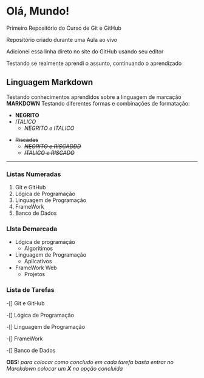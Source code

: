 # Olá, Mundo!
 Primeiro Repositório do Curso de Git e GitHub

Repositório criado durante uma Aula ao vivo

Adicionei essa linha direto no site do GitHub usando seu editor

Testando se realmente aprendi o assunto, continuando o aprendizado

## Linguagem Markdown
Testando conhecimentos aprendidos sobre a linguagem de marcação **MARKDOWN**
Testando diferentes formas e combinações de formatação:
- **NEGRITO**
- *ITALICO*
   * _*NEGRITO e ITALICO*_
* ~~Riscadas~~
   * _~~NEGRITO e RISCADDD~~_
   - *~~ITALICO e RISCADO~~*
---
 ### Listas Numeradas
 1. Git e GitHub
 2. Lógica de Programação
 3. Linguagem de Programação
 4. FrameWork
 5. Banco de Dados

 ### LIsta Demarcada
 - Lógica de programação
    - Algoritimos
 - Linguagem de Programação
    - Aplicativos
 - FrameWork Web
    - Projetos
 
 ### Lista de Tarefas
 -[] Git e GitHub
 
 -[] Lógica de Programação
 
 -[] Linguagem de Programação
 
 -[] FrameWork
 
 -[] Banco de Dados

 **OBS:** *para colocar como concludo em cada tarefa basta entrar no Marckdown colocar um **X** na opção concluida*
